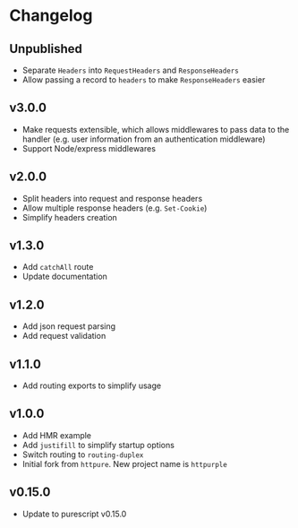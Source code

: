 # Changelog

## Unpublished
- Separate `Headers` into `RequestHeaders` and `ResponseHeaders`
- Allow passing a record to `headers` to make `ResponseHeaders` easier

## v3.0.0
- Make requests extensible, which allows middlewares to pass data to the handler (e.g. user information from an authentication middleware)
- Support Node/express middlewares

## v2.0.0
- Split headers into request and response headers
- Allow multiple response headers (e.g. `Set-Cookie`)
- Simplify headers creation

## v1.3.0

- Add `catchAll` route
- Update documentation

## v1.2.0

- Add json request parsing
- Add request validation

## v1.1.0

- Add routing exports to simplify usage

## v1.0.0

- Add HMR example
- Add `justifill` to simplify startup options
- Switch routing to `routing-duplex`
- Initial fork from `httpure`. New project name is `httpurple`

## v0.15.0

- Update to purescript v0.15.0
